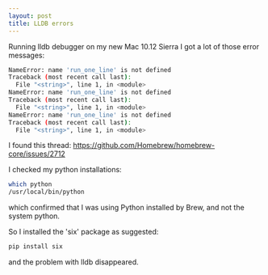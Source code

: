 ```yaml
---
layout: post
title: LLDB errors
---
```


Running lldb debugger on my new Mac 10.12 Sierra I got a lot of those error messages:

```bash
NameError: name 'run_one_line' is not defined
Traceback (most recent call last):
  File "<string>", line 1, in <module>
NameError: name 'run_one_line' is not defined
Traceback (most recent call last):
  File "<string>", line 1, in <module>
NameError: name 'run_one_line' is not defined
Traceback (most recent call last):
  File "<string>", line 1, in <module>
```

I found this thread: https://github.com/Homebrew/homebrew-core/issues/2712

I checked my python installations:

```bash
which python
/usr/local/bin/python
```

which confirmed that I was using Python installed by Brew, and not the system python.

So I installed the 'six' package as suggested:

```bash
pip install six
```

and the problem with lldb disappeared.

